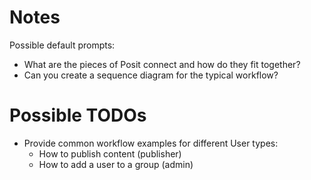 # Notes

Possible default prompts:
* What are the pieces of Posit connect and how do they fit together?
* Can you create a sequence diagram for the typical workflow?


# Possible TODOs

* Provide common workflow examples for different User types:
  * How to publish content (publisher)
  * How to add a user to a group (admin)
